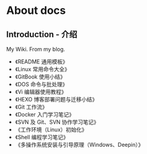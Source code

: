 # About docs
## Introduction - 介绍
My Wiki. From my blog.

- 《README 通用模板》
- 《Linux 常用命令大全》
- 《GitBook 使用小结》
- 《DOS 命令与批处理》
- 《Vi 编辑器使用教程》
- 《HEXO 博客部署问题与迁移小结》
- 《Git 工作流》
- 《Docker 入门学习笔记》
- 《SVN 及 Git、SVN 协作学习笔记》
- 《工作环境（Linux）初始化》
- 《Shell 编程学习笔记》
- 《多操作系统安装与引导原理（Windows、Deepin）》
